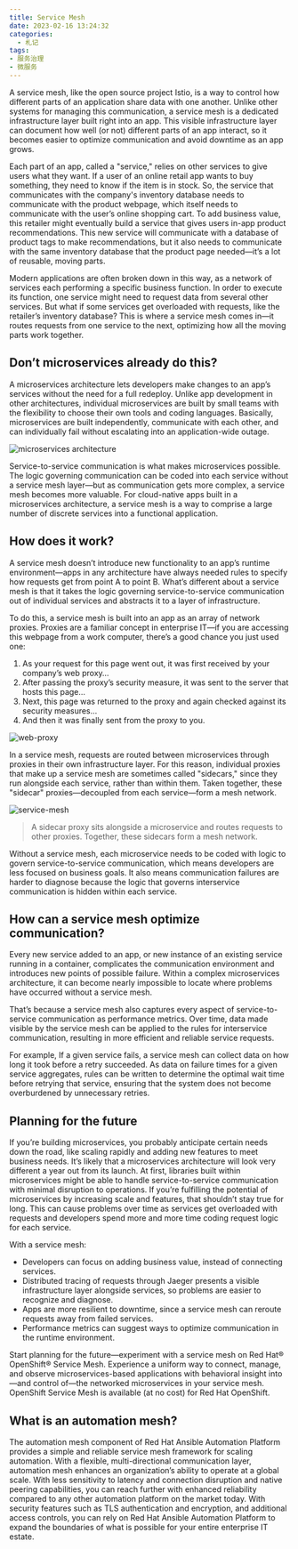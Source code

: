 ```yaml
---
title: Service Mesh
date: 2023-02-16 13:24:32
categories: 
  - 札记
tags: 
- 服务治理
- 微服务
---
```


A service mesh, like the open source project Istio, is a way to control how different parts of an application share data with one another. Unlike other systems for managing this communication, a service mesh is a dedicated infrastructure layer built right into an app. This visible infrastructure layer can document how well (or not) different parts of an app interact, so it becomes easier to optimize communication and avoid downtime as an app grows.
    
<!-- more -->

Each part of an app, called a "service," relies on other services to give users what they want. If a user of an online retail app wants to buy something, they need to know if the item is in stock. So, the service that communicates with the company's inventory database needs to communicate with the product webpage, which itself needs to communicate with the user’s online shopping cart. To add business value, this retailer might eventually build a service that gives users in-app product recommendations. This new service will communicate with a database of product tags to make recommendations, but it also needs to communicate with the same inventory database that the product page needed—it’s a lot of reusable, moving parts.

Modern applications are often broken down in this way, as a network of services each performing a specific business function. In order to execute its function, one service might need to request data from several other services. But what if some services get overloaded with requests, like the retailer’s inventory database? This is where a service mesh comes in—it routes requests from one service to the next, optimizing how all the moving parts work together.

## Don’t microservices already do this?

A microservices architecture lets developers make changes to an app’s services without the need for a full redeploy. Unlike app development in other architectures, individual microservices are built by small teams with the flexibility to choose their own tools and coding languages. Basically, microservices are built independently, communicate with each other, and can individually fail without escalating into an application-wide outage.

![microservices architecture](https://www.redhat.com/cms/managed-files/microservices-1680.png)

Service-to-service communication is what makes microservices possible. The logic governing communication can be coded into each service without a service mesh layer—but as communication gets more complex, a service mesh becomes more valuable. For cloud-native apps built in a microservices architecture, a service mesh is a way to comprise a large number of discrete services into a functional application.

## How does it work?

A service mesh doesn’t introduce new functionality to an app’s runtime environment—apps in any architecture have always needed rules to specify how requests get from point A to point B. What’s different about a service mesh is that it takes the logic governing service-to-service communication out of individual services and abstracts it to a layer of infrastructure.

To do this, a service mesh is built into an app as an array of network proxies. Proxies are a familiar concept in enterprise IT—if you are accessing this webpage from a work computer, there’s a good chance you just used one:

1. As your request for this page went out, it was first received by your company’s web proxy…
2. After passing the proxy’s security measure, it was sent to the server that hosts this page…
3. Next, this page was returned to the proxy and again checked against its security measures…
4. And then it was finally sent from the proxy to you.

![web-proxy](https://www.redhat.com/cms/managed-files/web-proxy-1680.png)

In a service mesh, requests are routed between microservices through proxies in their own infrastructure layer. For this reason, individual proxies that make up a service mesh are sometimes called "sidecars," since they run alongside each service, rather than within them. Taken together, these "sidecar" proxies—decoupled from each service—form a mesh network.

![service-mesh](https://www.redhat.com/cms/managed-files/service-mesh-1680.png)

> A sidecar proxy sits alongside a microservice and routes requests to other proxies. Together, these sidecars form a mesh network.

Without a service mesh, each microservice needs to be coded with logic to govern service-to-service communication, which means developers are less focused on business goals. It also means communication failures are harder to diagnose because the logic that governs interservice communication is hidden within each service.

## How can a service mesh optimize communication?

Every new service added to an app, or new instance of an existing service running in a container, complicates the communication environment and introduces new points of possible failure. Within a complex microservices architecture, it can become nearly impossible to locate where problems have occurred without a service mesh.

That’s because a service mesh also captures every aspect of service-to-service communication as performance metrics. Over time, data made visible by the service mesh can be applied to the rules for interservice communication, resulting in more efficient and reliable service requests.

For example, If a given service fails, a service mesh can collect data on how long it took before a retry succeeded. As data on failure times for a given service aggregates, rules can be written to determine the optimal wait time before retrying that service, ensuring that the system does not become overburdened by unnecessary retries.

## Planning for the future

If you’re building microservices, you probably anticipate certain needs down the road, like scaling rapidly and adding new features to meet business needs. It’s likely that a microservices architecture will look very different a year out from its launch. At first, libraries built within microservices might be able to handle service-to-service communication with minimal disruption to operations. If you’re fulfilling the potential of microservices by increasing scale and features, that shouldn’t stay true for long. This can cause problems over time as services get overloaded with requests and developers spend more and more time coding request logic for each service.

With a service mesh:

* Developers can focus on adding business value, instead of connecting services.
* Distributed tracing of requests through Jaeger presents a visible infrastructure layer alongside services, so problems are easier to recognize and diagnose.
* Apps are more resilient to downtime, since a service mesh can reroute requests away from failed services.
* Performance metrics can suggest ways to optimize communication in the runtime environment.

Start planning for the future—experiment with a service mesh on Red Hat® OpenShift® Service Mesh. Experience a uniform way to connect, manage, and observe microservices-based applications with behavioral insight into—and control of—the networked microservices in your service mesh. OpenShift Service Mesh is available (at no cost) for Red Hat OpenShift.

## What is an automation mesh?

The automation mesh component of Red Hat Ansible Automation Platform provides a simple and reliable service mesh framework for scaling automation. With a flexible, multi-directional communication layer, automation mesh enhances an organization’s ability to operate at a global scale. With less sensitivity to latency and connection disruption and native peering capabilities, you can reach further with enhanced reliability compared to any other automation platform on the market today. With security features such as TLS authentication and encryption, and additional access controls, you can rely on Red Hat Ansible Automation Platform to expand the boundaries of what is possible for your entire enterprise IT estate.
